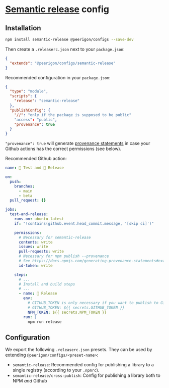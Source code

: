 # [Semantic release](https://semantic-release.gitbook.io/) config

## Installation

```sh
npm install semantic-release @peerigon/configs --save-dev
```

Then create a `.releaserc.json` next to your `package.json`:

```json
{
  "extends": "@peerigon/configs/semantic-release"
}
```

Recommended configuration in your `package.json`:

```json
{
  "type": "module",
  "scripts": {
    "release": "semantic-release"
  },
  "publishConfig": {
    "//": "only if the package is supposed to be public"
    "access": "public",
    "provenance": true
  }
}
```

`"provenance": true` will generate [provenance statements](https://docs.npmjs.com/generating-provenance-statements) in case your Github actions has the correct permissions (see below).

Recommended Github action:

```yaml
name: 🧪 Test and 🚀 Release

on:
  push:
    branches:
      - main
      - beta
  pull_request: {}

jobs:
  test-and-release:
    runs-on: ubuntu-latest
    if: "!contains(github.event.head_commit.message, '[skip ci]')"

    permissions:
      # Necessary for semantic-release
      contents: write
      issues: write
      pull-requests: write
      # Necessary for npm publish --provenance
      # See https://docs.npmjs.com/generating-provenance-statements#example-github-actions-workflow
      id-token: write

    steps:
      # ...
      # Install and build steps
      # ...
      - name: 🚀 Release
        env:
          # GITHUB_TOKEN is only necessary if you want to publish to Github
          # GITHUB_TOKEN: ${{ secrets.GITHUB_TOKEN }}
          NPM_TOKEN: ${{ secrets.NPM_TOKEN }}
        run: |
          npm run release
```

## Configuration

We export the following `.releaserc.json` presets. They can be used by extending `@peerigon/configs/<preset-name>`:

- `semantic-release`: Recommended config for publishing a library to a single registry (according to your `.npmrc`).
- `semantic-release/cross-publish`: Config for publishing a library both to NPM _and_ Github
